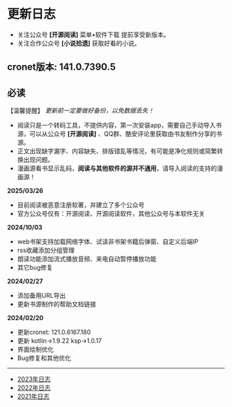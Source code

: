 # 更新日志

* 关注公众号 **[开源阅读]** 菜单•软件下载 提前享受新版本。
* 关注合作公众号 **[小说拾遗]** 获取好看的小说。

## cronet版本: 141.0.7390.5

## **必读**

【温馨提醒】 *更新前一定要做好备份，以免数据丢失！*

* 阅读只是一个转码工具，不提供内容，第一次安装app，需要自己手动导入书源，可以从公众号 **[开源阅读]**
  、QQ群、酷安评论里获取由书友制作分享的书源。
* 正文出现缺字漏字、内容缺失、排版错乱等情况，有可能是净化规则或简繁转换出现问题。
* 漫画源看书显示乱码，**阅读与其他软件的源并不通用**，请导入阅读的支持的漫画源！

**2025/03/26**
* 目前阅读被恶意注册软著，并建立了多个公众号
* 官方公众号仅有：开源阅读、开源阅读软件，其他公众号与本软件无关

**2024/10/03**
* web书架支持加载网络字体、试读非书架书籍后弹窗、自定义后端IP
* rss收藏添加分组管理
* 朗读功能添加流式播放音频、来电自动暂停播放功能
* 其它bug修复

**2024/02/27**
* 添加备用URL导出
* 更新书源制作的帮助文档链接

**2024/02/20**
* 更新cronet: 121.0.6167.180
* 更新 kotlin->1.9.22 ksp->1.0.17
* 界面绘制优化
* Bug修复和其他优化

----

* [2023年日志](https://github.com/gedoor/legado/blob/record2023/app/src/main/assets/updateLog.md)
* [2022年日志](https://github.com/gedoor/legado/blob/record2022/app/src/main/assets/updateLog.md)
* [2021年日志](https://github.com/gedoor/legado/blob/record2021/app/src/main/assets/updateLog.md)

